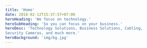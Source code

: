 ```yaml
---
title: 'Home'
date: 2018-02-12T15:37:57+07:00
heroHeading: 'We focus on technology.'
heroSubHeading: 'So you can focus on your business.'
heroDesc: 'Technology Solutions, Business Solutions, Cabling,
Security Cameras, and much more.'
heroBackground: 'img/bg.jpg'
---
```

